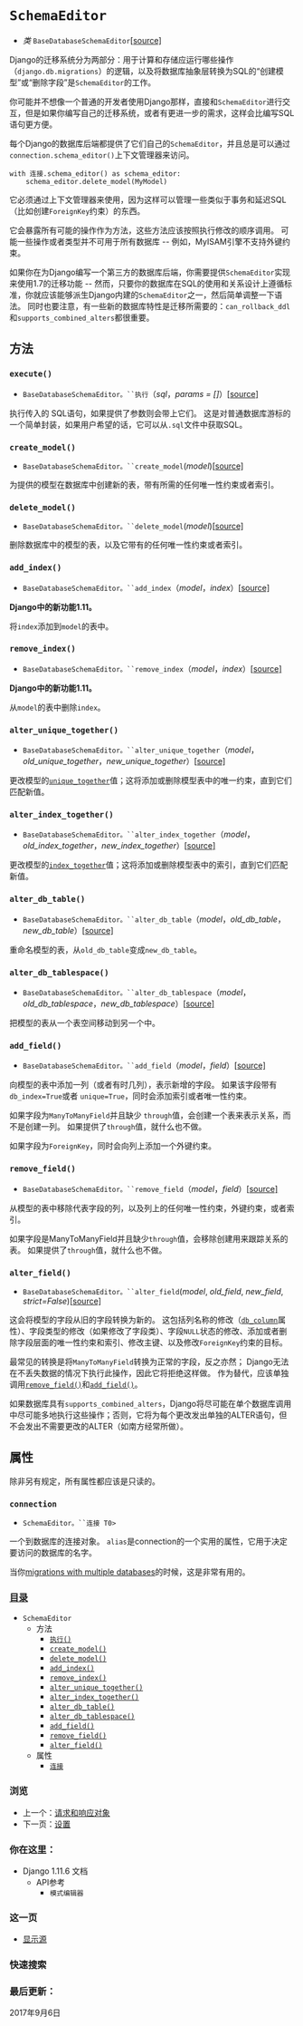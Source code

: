 # `SchemaEditor`

- *类* `BaseDatabaseSchemaEditor`[[source\]](https://yiyibooks.cn/__trs__/xx/Django_1.11.6/_modules/django/db/backends/base/schema.html#BaseDatabaseSchemaEditor)

  

Django的迁移系统分为两部分：用于计算和存储应运行哪些操作（`django.db.migrations`）的逻辑，以及将数据库抽象层转换为SQL的“创建模型”或“删除字段”是`SchemaEditor`的工作。

你可能并不想像一个普通的开发者使用Django那样，直接和`SchemaEditor`进行交互，但是如果你编写自己的迁移系统，或者有更进一步的需求，这样会比编写SQL语句更方便。

每个Django的数据库后端都提供了它们自己的`SchemaEditor`，并且总是可以通过`connection.schema_editor()`上下文管理器来访问。

```
with 连接.schema_editor() as schema_editor:
    schema_editor.delete_model(MyModel)
```

它必须通过上下文管理器来使用，因为这样可以管理一些类似于事务和延迟SQL（比如创建`ForeignKey`约束）的东西。

它会暴露所有可能的操作作为方法，这些方法应该按照执行修改的顺序调用。 可能一些操作或者类型并不可用于所有数据库 -- 例如，MyISAM引擎不支持外键约束。

如果你在为Django编写一个第三方的数据库后端，你需要提供`SchemaEditor`实现来使用1.7的迁移功能 -- 然而，只要你的数据库在SQL的使用和关系设计上遵循标准，你就应该能够派生Django内建的`SchemaEditor`之一，然后简单调整一下语法。 同时也要注意，有一些新的数据库特性是迁移所需要的：`can_rollback_ddl`和`supports_combined_alters`都很重要。



## 方法



### `execute()`

- `BaseDatabaseSchemaEditor。``执行`（*sql*，*params = []*）[[source\]](https://yiyibooks.cn/__trs__/xx/Django_1.11.6/_modules/django/db/backends/base/schema.html#BaseDatabaseSchemaEditor.execute) 

  

执行传入的 SQL语句，如果提供了参数则会带上它们。 这是对普通数据库游标的一个简单封装，如果用户希望的话，它可以从`.sql`文件中获取SQL。



### `create_model()`

- `BaseDatabaseSchemaEditor。``create_model`(*model*)[[source\]](https://yiyibooks.cn/__trs__/xx/Django_1.11.6/_modules/django/db/backends/base/schema.html#BaseDatabaseSchemaEditor.create_model)

  

为提供的模型在数据库中创建新的表，带有所需的任何唯一性约束或者索引。



### `delete_model()`

- `BaseDatabaseSchemaEditor。``delete_model`(*model*)[[source\]](https://yiyibooks.cn/__trs__/xx/Django_1.11.6/_modules/django/db/backends/base/schema.html#BaseDatabaseSchemaEditor.delete_model)

  

删除数据库中的模型的表，以及它带有的任何唯一性约束或者索引。



### `add_index()`

- `BaseDatabaseSchemaEditor。``add_index`（*model*，*index*）[[source\]](https://yiyibooks.cn/__trs__/xx/Django_1.11.6/_modules/django/db/backends/base/schema.html#BaseDatabaseSchemaEditor.add_index) 

  

**Django中的新功能1.11。**

将`index`添加到`model`的表中。



### `remove_index()`

- `BaseDatabaseSchemaEditor。``remove_index`（*model*，*index*）[[source\]](https://yiyibooks.cn/__trs__/xx/Django_1.11.6/_modules/django/db/backends/base/schema.html#BaseDatabaseSchemaEditor.remove_index) 

  

**Django中的新功能1.11。**

从`model`的表中删除`index`。



### `alter_unique_together()`

- `BaseDatabaseSchemaEditor。``alter_unique_together`（*model*，*old_unique_together*，*new_unique_together*）[[source\]](https://yiyibooks.cn/__trs__/xx/Django_1.11.6/_modules/django/db/backends/base/schema.html#BaseDatabaseSchemaEditor.alter_unique_together) 

  

更改模型的[`unique_together`](https://yiyibooks.cn/__trs__/xx/Django_1.11.6/ref/models/options.html#django.db.models.Options.unique_together)值；这将添加或删除模型表中的唯一约束，直到它们匹配新值。



### `alter_index_together()`

- `BaseDatabaseSchemaEditor。``alter_index_together`（*model*，*old_index_together*，*new_index_together*）[[source\]](https://yiyibooks.cn/__trs__/xx/Django_1.11.6/_modules/django/db/backends/base/schema.html#BaseDatabaseSchemaEditor.alter_index_together) 

  

更改模型的[`index_together`](https://yiyibooks.cn/__trs__/xx/Django_1.11.6/ref/models/options.html#django.db.models.Options.index_together)值；这将添加或删除模型表中的索引，直到它们匹配新值。



### `alter_db_table()`

- `BaseDatabaseSchemaEditor。``alter_db_table`（*model*，*old_db_table*，*new_db_table*）[[source\]](https://yiyibooks.cn/__trs__/xx/Django_1.11.6/_modules/django/db/backends/base/schema.html#BaseDatabaseSchemaEditor.alter_db_table) 

  

重命名模型的表，从`old_db_table`变成`new_db_table`。



### `alter_db_tablespace()`

- `BaseDatabaseSchemaEditor。``alter_db_tablespace`（*model*，*old_db_tablespace*，*new_db_tablespace*）[[source\]](https://yiyibooks.cn/__trs__/xx/Django_1.11.6/_modules/django/db/backends/base/schema.html#BaseDatabaseSchemaEditor.alter_db_tablespace) 

  

把模型的表从一个表空间移动到另一个中。



### `add_field()`

- `BaseDatabaseSchemaEditor。``add_field`（*model*，*field*）[[source\]](https://yiyibooks.cn/__trs__/xx/Django_1.11.6/_modules/django/db/backends/base/schema.html#BaseDatabaseSchemaEditor.add_field) 

  

向模型的表中添加一列（或者有时几列），表示新增的字段。 如果该字段带有`db_index=True`或者 `unique=True`，同时会添加索引或者唯一性约束。

如果字段为`ManyToManyField`并且缺少 `through`值，会创建一个表来表示关系，而不是创建一列。 如果提供了`through`值，就什么也不做。

如果字段为`ForeignKey`，同时会向列上添加一个外键约束。



### `remove_field()`

- `BaseDatabaseSchemaEditor。``remove_field`（*model*，*field*）[[source\]](https://yiyibooks.cn/__trs__/xx/Django_1.11.6/_modules/django/db/backends/base/schema.html#BaseDatabaseSchemaEditor.remove_field) 

  

从模型的表中移除代表字段的列，以及列上的任何唯一性约束，外键约束，或者索引。

如果字段是ManyToManyField并且缺少`through`值，会移除创建用来跟踪关系的表。 如果提供了`through`值，就什么也不做。



### `alter_field()`

- `BaseDatabaseSchemaEditor。``alter_field`(*model*, *old_field*, *new_field*, *strict=False*)[[source\]](https://yiyibooks.cn/__trs__/xx/Django_1.11.6/_modules/django/db/backends/base/schema.html#BaseDatabaseSchemaEditor.alter_field)

  

这会将模型的字段从旧的字段转换为新的。 这包括列名称的修改（[`db_column`](https://yiyibooks.cn/__trs__/xx/Django_1.11.6/ref/models/fields.html#django.db.models.Field.db_column)属性）、字段类型的修改（如果修改了字段类）、字段`NULL`状态的修改、添加或者删除字段层面的唯一性约束和索引、修改主键、以及修改`ForeignKey`约束的目标。

最常见的转换是将`ManyToManyField`转换为正常的字段，反之亦然； Django无法在不丢失数据的情况下执行此操作，因此它将拒绝这样做。 作为替代，应该单独调用[`remove_field()`](https://yiyibooks.cn/__trs__/xx/Django_1.11.6/ref/schema-editor.html#django.db.backends.base.schema.BaseDatabaseSchemaEditor.remove_field)和[`add_field()`](https://yiyibooks.cn/__trs__/xx/Django_1.11.6/ref/schema-editor.html#django.db.backends.base.schema.BaseDatabaseSchemaEditor.add_field)。

如果数据库具有`supports_combined_alters`，Django将尽可能在单个数据库调用中尽可能多地执行这些操作；否则，它将为每个更改发出单独的ALTER语句，但不会发出不需要更改的ALTER（如南方经常所做）。



## 属性

除非另有规定，所有属性都应该是只读的。



### `connection`

- `SchemaEditor。``连接 T0> `

  

一个到数据库的连接对象。 `alias`是connection的一个实用的属性，它用于决定要访问的数据库的名字。

当你[migrations with multiple databases](https://yiyibooks.cn/__trs__/xx/Django_1.11.6/howto/writing-migrations.html#data-migrations-and-multiple-databases)的时候，这是非常有用的。

### [目录](https://yiyibooks.cn/__trs__/xx/Django_1.11.6/contents.html)

- `SchemaEditor`
  - 方法
    - [`执行()`](https://yiyibooks.cn/__trs__/xx/Django_1.11.6/ref/schema-editor.html#execute)
    - [`create_model()`](https://yiyibooks.cn/__trs__/xx/Django_1.11.6/ref/schema-editor.html#create-model)
    - [`delete_model()`](https://yiyibooks.cn/__trs__/xx/Django_1.11.6/ref/schema-editor.html#delete-model)
    - [`add_index()`](https://yiyibooks.cn/__trs__/xx/Django_1.11.6/ref/schema-editor.html#add-index)
    - [`remove_index()`](https://yiyibooks.cn/__trs__/xx/Django_1.11.6/ref/schema-editor.html#remove-index)
    - [`alter_unique_together()`](https://yiyibooks.cn/__trs__/xx/Django_1.11.6/ref/schema-editor.html#alter-unique-together)
    - [`alter_index_together()`](https://yiyibooks.cn/__trs__/xx/Django_1.11.6/ref/schema-editor.html#alter-index-together)
    - [`alter_db_table()`](https://yiyibooks.cn/__trs__/xx/Django_1.11.6/ref/schema-editor.html#alter-db-table)
    - [`alter_db_tablespace()`](https://yiyibooks.cn/__trs__/xx/Django_1.11.6/ref/schema-editor.html#alter-db-tablespace)
    - [`add_field()`](https://yiyibooks.cn/__trs__/xx/Django_1.11.6/ref/schema-editor.html#add-field)
    - [`remove_field()`](https://yiyibooks.cn/__trs__/xx/Django_1.11.6/ref/schema-editor.html#remove-field)
    - [`alter_field()`](https://yiyibooks.cn/__trs__/xx/Django_1.11.6/ref/schema-editor.html#alter-field)
  - 属性
    - [`连接`](https://yiyibooks.cn/__trs__/xx/Django_1.11.6/ref/schema-editor.html#connection)

### 浏览

- 上一个：[请求和响应对象](https://yiyibooks.cn/__trs__/xx/Django_1.11.6/ref/request-response.html)
- 下一页：[设置](https://yiyibooks.cn/__trs__/xx/Django_1.11.6/ref/settings.html)

### 你在这里：

- Django 1.11.6 文档
  - API参考
    - `模式编辑器`

### 这一页

- [显示源](https://yiyibooks.cn/__trs__/xx/Django_1.11.6/_sources/ref/schema-editor.txt)

### 快速搜索





### 最后更新：

2017年9月6日